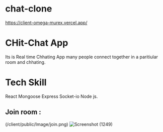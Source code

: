 # chat-clone
https://client-omega-murex.vercel.app/

# CHit-Chat App
Its is Real time Chhating App  many people connect together in a paritiular room and chhating.

# Tech Skill
React
Mongoose
Express
Socket-io
Node js.

##  Join room :

(/client/public/Image/join.png)
![Screenshot (1249)](https://user-images.githubusercontent.com/66282953/158450698-03e2595e-6e6d-4649-9216-6c3175647bab.png)
